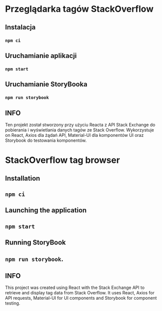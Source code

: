 # Przeglądarka tagów StackOverflow


## Instalacja

### `npm ci`

## Uruchamianie aplikacji

### `npm start`

## Uruchamianie StoryBooka
### `npm run storybook`

## INFO
Ten projekt został stworzony przy użyciu Reacta z API Stack Exchange do pobierania i wyświetlania danych tagów ze Stack Overflow. Wykorzystuje on React, Axios dla żądań API, Material-UI dla komponentów UI oraz Storybook do testowania komponentów.


# StackOverflow tag browser


## Installation

## `npm ci`

## Launching the application

## `npm start`

## Running StoryBook
## `npm run storybook`.

## INFO
This project was created using React with the Stack Exchange API to retrieve and display tag data from Stack Overflow. It uses React, Axios for API requests, Material-UI for UI components and Storybook for component testing.
